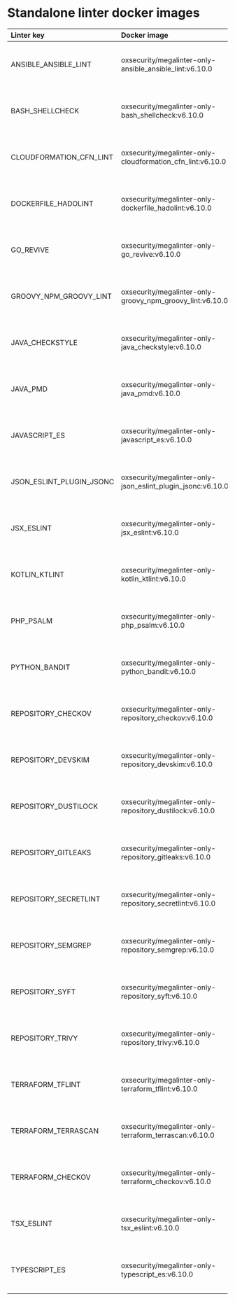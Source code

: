 # Standalone linter docker images

| Linter key               | Docker image                                                |                                                               Size                                                               |
|:-------------------------|:------------------------------------------------------------|:--------------------------------------------------------------------------------------------------------------------------------:|
| ANSIBLE_ANSIBLE_LINT     | oxsecurity/megalinter-only-ansible_ansible_lint:v6.10.0     |   ![Docker Image Size (tag)](https://img.shields.io/docker/image-size/oxsecurity/megalinter-only-ansible_ansible_lint/v6.10.0)   |
| BASH_SHELLCHECK          | oxsecurity/megalinter-only-bash_shellcheck:v6.10.0          |     ![Docker Image Size (tag)](https://img.shields.io/docker/image-size/oxsecurity/megalinter-only-bash_shellcheck/v6.10.0)      |
| CLOUDFORMATION_CFN_LINT  | oxsecurity/megalinter-only-cloudformation_cfn_lint:v6.10.0  | ![Docker Image Size (tag)](https://img.shields.io/docker/image-size/oxsecurity/megalinter-only-cloudformation_cfn_lint/v6.10.0)  |
| DOCKERFILE_HADOLINT      | oxsecurity/megalinter-only-dockerfile_hadolint:v6.10.0      |   ![Docker Image Size (tag)](https://img.shields.io/docker/image-size/oxsecurity/megalinter-only-dockerfile_hadolint/v6.10.0)    |
| GO_REVIVE                | oxsecurity/megalinter-only-go_revive:v6.10.0                |        ![Docker Image Size (tag)](https://img.shields.io/docker/image-size/oxsecurity/megalinter-only-go_revive/v6.10.0)         |
| GROOVY_NPM_GROOVY_LINT   | oxsecurity/megalinter-only-groovy_npm_groovy_lint:v6.10.0   |  ![Docker Image Size (tag)](https://img.shields.io/docker/image-size/oxsecurity/megalinter-only-groovy_npm_groovy_lint/v6.10.0)  |
| JAVA_CHECKSTYLE          | oxsecurity/megalinter-only-java_checkstyle:v6.10.0          |     ![Docker Image Size (tag)](https://img.shields.io/docker/image-size/oxsecurity/megalinter-only-java_checkstyle/v6.10.0)      |
| JAVA_PMD                 | oxsecurity/megalinter-only-java_pmd:v6.10.0                 |         ![Docker Image Size (tag)](https://img.shields.io/docker/image-size/oxsecurity/megalinter-only-java_pmd/v6.10.0)         |
| JAVASCRIPT_ES            | oxsecurity/megalinter-only-javascript_es:v6.10.0            |      ![Docker Image Size (tag)](https://img.shields.io/docker/image-size/oxsecurity/megalinter-only-javascript_es/v6.10.0)       |
| JSON_ESLINT_PLUGIN_JSONC | oxsecurity/megalinter-only-json_eslint_plugin_jsonc:v6.10.0 | ![Docker Image Size (tag)](https://img.shields.io/docker/image-size/oxsecurity/megalinter-only-json_eslint_plugin_jsonc/v6.10.0) |
| JSX_ESLINT               | oxsecurity/megalinter-only-jsx_eslint:v6.10.0               |        ![Docker Image Size (tag)](https://img.shields.io/docker/image-size/oxsecurity/megalinter-only-jsx_eslint/v6.10.0)        |
| KOTLIN_KTLINT            | oxsecurity/megalinter-only-kotlin_ktlint:v6.10.0            |      ![Docker Image Size (tag)](https://img.shields.io/docker/image-size/oxsecurity/megalinter-only-kotlin_ktlint/v6.10.0)       |
| PHP_PSALM                | oxsecurity/megalinter-only-php_psalm:v6.10.0                |        ![Docker Image Size (tag)](https://img.shields.io/docker/image-size/oxsecurity/megalinter-only-php_psalm/v6.10.0)         |
| PYTHON_BANDIT            | oxsecurity/megalinter-only-python_bandit:v6.10.0            |      ![Docker Image Size (tag)](https://img.shields.io/docker/image-size/oxsecurity/megalinter-only-python_bandit/v6.10.0)       |
| REPOSITORY_CHECKOV       | oxsecurity/megalinter-only-repository_checkov:v6.10.0       |    ![Docker Image Size (tag)](https://img.shields.io/docker/image-size/oxsecurity/megalinter-only-repository_checkov/v6.10.0)    |
| REPOSITORY_DEVSKIM       | oxsecurity/megalinter-only-repository_devskim:v6.10.0       |    ![Docker Image Size (tag)](https://img.shields.io/docker/image-size/oxsecurity/megalinter-only-repository_devskim/v6.10.0)    |
| REPOSITORY_DUSTILOCK     | oxsecurity/megalinter-only-repository_dustilock:v6.10.0     |   ![Docker Image Size (tag)](https://img.shields.io/docker/image-size/oxsecurity/megalinter-only-repository_dustilock/v6.10.0)   |
| REPOSITORY_GITLEAKS      | oxsecurity/megalinter-only-repository_gitleaks:v6.10.0      |   ![Docker Image Size (tag)](https://img.shields.io/docker/image-size/oxsecurity/megalinter-only-repository_gitleaks/v6.10.0)    |
| REPOSITORY_SECRETLINT    | oxsecurity/megalinter-only-repository_secretlint:v6.10.0    |  ![Docker Image Size (tag)](https://img.shields.io/docker/image-size/oxsecurity/megalinter-only-repository_secretlint/v6.10.0)   |
| REPOSITORY_SEMGREP       | oxsecurity/megalinter-only-repository_semgrep:v6.10.0       |    ![Docker Image Size (tag)](https://img.shields.io/docker/image-size/oxsecurity/megalinter-only-repository_semgrep/v6.10.0)    |
| REPOSITORY_SYFT          | oxsecurity/megalinter-only-repository_syft:v6.10.0          |     ![Docker Image Size (tag)](https://img.shields.io/docker/image-size/oxsecurity/megalinter-only-repository_syft/v6.10.0)      |
| REPOSITORY_TRIVY         | oxsecurity/megalinter-only-repository_trivy:v6.10.0         |     ![Docker Image Size (tag)](https://img.shields.io/docker/image-size/oxsecurity/megalinter-only-repository_trivy/v6.10.0)     |
| TERRAFORM_TFLINT         | oxsecurity/megalinter-only-terraform_tflint:v6.10.0         |     ![Docker Image Size (tag)](https://img.shields.io/docker/image-size/oxsecurity/megalinter-only-terraform_tflint/v6.10.0)     |
| TERRAFORM_TERRASCAN      | oxsecurity/megalinter-only-terraform_terrascan:v6.10.0      |   ![Docker Image Size (tag)](https://img.shields.io/docker/image-size/oxsecurity/megalinter-only-terraform_terrascan/v6.10.0)    |
| TERRAFORM_CHECKOV        | oxsecurity/megalinter-only-terraform_checkov:v6.10.0        |    ![Docker Image Size (tag)](https://img.shields.io/docker/image-size/oxsecurity/megalinter-only-terraform_checkov/v6.10.0)     |
| TSX_ESLINT               | oxsecurity/megalinter-only-tsx_eslint:v6.10.0               |        ![Docker Image Size (tag)](https://img.shields.io/docker/image-size/oxsecurity/megalinter-only-tsx_eslint/v6.10.0)        |
| TYPESCRIPT_ES            | oxsecurity/megalinter-only-typescript_es:v6.10.0            |      ![Docker Image Size (tag)](https://img.shields.io/docker/image-size/oxsecurity/megalinter-only-typescript_es/v6.10.0)       |

